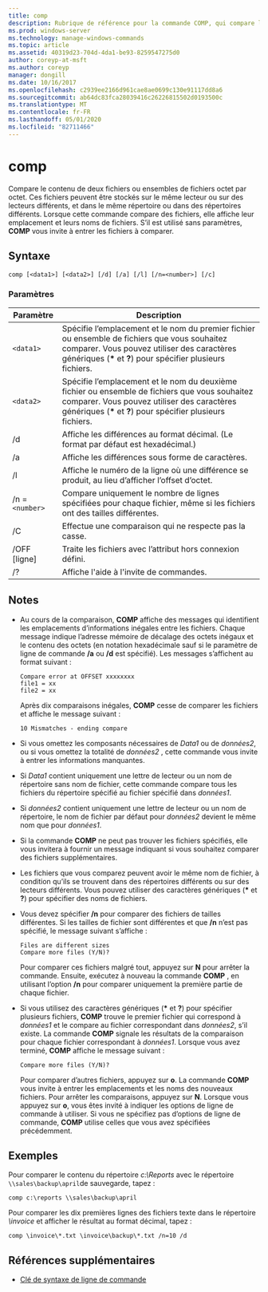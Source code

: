```yaml
---
title: comp
description: Rubrique de référence pour la commande COMP, qui compare le contenu de deux fichiers ou jeux de fichiers octet par octet.
ms.prod: windows-server
ms.technology: manage-windows-commands
ms.topic: article
ms.assetid: 40319d23-704d-4da1-be93-8259547275d0
author: coreyp-at-msft
ms.author: coreyp
manager: dongill
ms.date: 10/16/2017
ms.openlocfilehash: c2939ee2166d961cae8ae0699c130e91117dd8a6
ms.sourcegitcommit: ab64dc83fca28039416c26226815502d0193500c
ms.translationtype: MT
ms.contentlocale: fr-FR
ms.lasthandoff: 05/01/2020
ms.locfileid: "82711466"
---
```

# <a name="comp"></a>comp

Compare le contenu de deux fichiers ou ensembles de fichiers octet par octet. Ces fichiers peuvent être stockés sur le même lecteur ou sur des lecteurs différents, et dans le même répertoire ou dans des répertoires différents. Lorsque cette commande compare des fichiers, elle affiche leur emplacement et leurs noms de fichiers. S’il est utilisé sans paramètres, **COMP** vous invite à entrer les fichiers à comparer.

## <a name="syntax"></a>Syntaxe

```
comp [<data1>] [<data2>] [/d] [/a] [/l] [/n=<number>] [/c]
```

### <a name="parameters"></a>Paramètres

| Paramètre | Description |
| --------- | ----------- |
| `<data1>` | Spécifie l’emplacement et le nom du premier fichier ou ensemble de fichiers que vous souhaitez comparer. Vous pouvez utiliser des caractères génériques (**&#42;** et **?**) pour spécifier plusieurs fichiers. |
| `<data2>` | Spécifie l’emplacement et le nom du deuxième fichier ou ensemble de fichiers que vous souhaitez comparer. Vous pouvez utiliser des caractères génériques (**&#42;** et **?**) pour spécifier plusieurs fichiers. |
| /d | Affiche les différences au format décimal. (Le format par défaut est hexadécimal.) |
| /a | Affiche les différences sous forme de caractères. |
| /l | Affiche le numéro de la ligne où une différence se produit, au lieu d’afficher l’offset d’octet. |
| /n =`<number>` | Compare uniquement le nombre de lignes spécifiées pour chaque fichier, même si les fichiers ont des tailles différentes. |
| /C | Effectue une comparaison qui ne respecte pas la casse. |
| /OFF [ligne] | Traite les fichiers avec l’attribut hors connexion défini. |
| /? | Affiche l'aide à l'invite de commandes. |

## <a name="remarks"></a>Notes 

- Au cours de la comparaison, **COMP** affiche des messages qui identifient les emplacements d’informations inégales entre les fichiers. Chaque message indique l’adresse mémoire de décalage des octets inégaux et le contenu des octets (en notation hexadécimale sauf si le paramètre de ligne de commande **/a** ou **/d** est spécifié). Les messages s’affichent au format suivant :

    ```
    Compare error at OFFSET xxxxxxxx
    file1 = xx
    file2 = xx
    ```

    Après dix comparaisons inégales, **COMP** cesse de comparer les fichiers et affiche le message suivant :

    `10 Mismatches - ending compare`

- Si vous omettez les composants nécessaires de *Data1* ou de *données2*, ou si vous omettez la totalité de *données2* , cette commande vous invite à entrer les informations manquantes.

- Si *Data1* contient uniquement une lettre de lecteur ou un nom de répertoire sans nom de fichier, cette commande compare tous les fichiers du répertoire spécifié au fichier spécifié dans *données1*.

- Si *données2* contient uniquement une lettre de lecteur ou un nom de répertoire, le nom de fichier par défaut pour *données2* devient le même nom que pour *données1*.

- Si la commande **COMP** ne peut pas trouver les fichiers spécifiés, elle vous invitera à fournir un message indiquant si vous souhaitez comparer des fichiers supplémentaires.

- Les fichiers que vous comparez peuvent avoir le même nom de fichier, à condition qu’ils se trouvent dans des répertoires différents ou sur des lecteurs différents. Vous pouvez utiliser des caractères génériques (**&#42;** et **?**) pour spécifier des noms de fichiers.

- Vous devez spécifier **/n** pour comparer des fichiers de tailles différentes. Si les tailles de fichier sont différentes et que **/n** n’est pas spécifié, le message suivant s’affiche :

    ```
    Files are different sizes
    Compare more files (Y/N)?
    ```

    Pour comparer ces fichiers malgré tout, appuyez sur **N** pour arrêter la commande. Ensuite, exécutez à nouveau la commande **COMP** , en utilisant l’option **/n** pour comparer uniquement la première partie de chaque fichier.

- Si vous utilisez des caractères génériques (**&#42;** et **?**) pour spécifier plusieurs fichiers, **COMP** trouve le premier fichier qui correspond à *données1* et le compare au fichier correspondant dans *données2*, s’il existe. La commande **COMP** signale les résultats de la comparaison pour chaque fichier correspondant à *données1*. Lorsque vous avez terminé, **COMP** affiche le message suivant :

    `Compare more files (Y/N)?`

    Pour comparer d’autres fichiers, appuyez sur **o**. La commande **COMP** vous invite à entrer les emplacements et les noms des nouveaux fichiers. Pour arrêter les comparaisons, appuyez sur **N**. Lorsque vous appuyez sur **o**, vous êtes invité à indiquer les options de ligne de commande à utiliser. Si vous ne spécifiez pas d’options de ligne de commande, **COMP** utilise celles que vous avez spécifiées précédemment.

## <a name="examples"></a>Exemples

Pour comparer le contenu du répertoire *c:\Reports* avec le répertoire `\\sales\backup\april`de sauvegarde, tapez :

```
comp c:\reports \\sales\backup\april
```

Pour comparer les dix premières lignes des fichiers texte dans le répertoire *\invoice* et afficher le résultat au format décimal, tapez :

```
comp \invoice\*.txt \invoice\backup\*.txt /n=10 /d
```

## <a name="additional-references"></a>Références supplémentaires

- [Clé de syntaxe de ligne de commande](command-line-syntax-key.md)